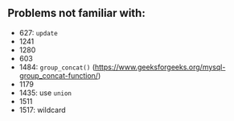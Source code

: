 ## Problems not familiar with:

- 627: ```update```
- 1241
- 1280
- 603
- 1484: ```group_concat()``` (https://www.geeksforgeeks.org/mysql-group_concat-function/)
- 1179
- 1435: use ```union```
- 1511
- 1517: wildcard 

